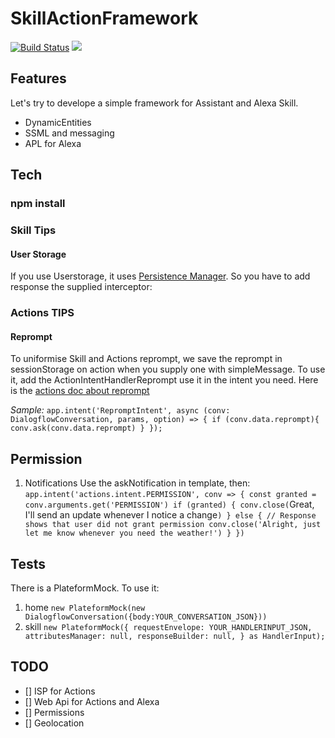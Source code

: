 # SkillActionFramework
<p>

[![Build Status](https://travis-ci.org/StephaneC/ActionSkillLib.svg?branch=master)](https://travis-ci.org/StephaneC/ActionSkillLib)
<a href="https://twitter.com/intent/tweet?text=Simplify your #voicefirst app. Build cross-platform voice apps for Alexa and Google Assistant with ActionSkillLib https://github.com/StephaneC/ActionSkillLib/" target="_blank"><img src="https://img.shields.io/twitter/url/http/shields.io.svg?style=social"></a>
</p>

## Features
Let's try to develope a simple framework for Assistant and Alexa Skill.
* DynamicEntities 
* SSML and messaging
* APL for Alexa

## Tech
### npm install


### Skill Tips
#### User Storage
If you use Userstorage, it uses [Persistence Manager](https://developer.amazon.com/fr-FR/docs/alexa/alexa-skills-kit-sdk-for-nodejs/manage-attributes.html). 
So you have to add response the supplied interceptor:  


### Actions TIPS
#### Reprompt 
To uniformise Skill and Actions reprompt, we save the reprompt in sessionStorage on action when you supply one with simpleMessage.
To use it, add the ActionIntentHandlerReprompt use it in the intent you need. 
Here is the [actions doc about reprompt](https://developers.google.com/assistant/conversational/reprompts)

*Sample:*
`
    app.intent('RepromptIntent', async (conv: DialogflowConversation, params, option) => {
        if (conv.data.reprompt){ 
            conv.ask(conv.data.reprompt)
        }
    });
`

## Permission
1. Notifications
Use the askNotification in template, 
then:
`app.intent('actions.intent.PERMISSION', conv => {
  const granted = conv.arguments.get('PERMISSION')
  if (granted) {
    conv.close(`Great, I'll send an update whenever I notice a change`)
  } else {
    // Response shows that user did not grant permission
    conv.close('Alright, just let me know whenever you need the weather!')
  }
})`

## Tests
There is a PlateformMock.
To use it:
1. home
`new PlateformMock(new DialogflowConversation({body:YOUR_CONVERSATION_JSON}))`
2. skill
`
new PlateformMock({
                requestEnvelope: YOUR_HANDLERINPUT_JSON,
                attributesManager: null,
                responseBuilder: null,
            } as HandlerInput);
`

## TODO
* [] ISP for Actions
* [] Web Api for Actions and Alexa
* [] Permissions
* [] Geolocation



